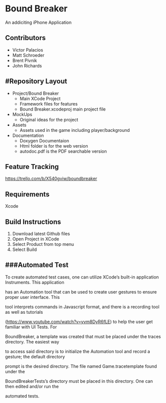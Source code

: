 Bound Breaker
========
An addiciting iPhone Application 

Contributors
--------
* Victor Palacios
* Matt Schroeder
* Brent Pivnik
* John Richards

#Repository Layout 
-------
- Project/Bound Breaker
  - Main XCode Project
  - Framework files for features
  - Bound Breaker.xcodeproj main project file
- MockUps
  - Original ideas for the project
- Assets
  - Assets used in the game including player/background
- Documentation
  - Doxygen Documentaion
  - Html folder is for the web version
  - autodoc.pdf is the PDF searchable version



Feature Tracking
-------
https://trello.com/b/X540gviw/boundbreaker

Requirements
-------
Xcode

Build Instructions
-------
1. Download latest Github files 
2. Open Project in XCode
3. Select Product from top menu
4. Select Build

###Automated Test
-------
To create automated test cases, one can utilize XCode’s built-in application Instruments. This application

has an Automation tool that can be used to create user gestures to ensure proper user interface. This 

tool interprets commands in Javascript format, and there is a recording tool as well as tutorials 

(https://www.youtube.com/watch?v=yvm8DyR6fLE) to help the user get familiar with UI Tests. For 

BoundBreaker, a template was created that must be placed under the traces directory. The easiest way 

to access said directory is to initialize the Automation tool and record a gesture; the default directory 

prompt is the desired directory. The file named Game.tracetemplate found under the 

BoundBreakerTests’s directory must be placed in this directory. One can then edited and/or run the 

automated tests.
